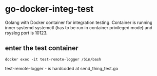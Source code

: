 # go-docker-integ-test
Golang with Docker container for integration testing. Container is running inner systemd systemctl (has to be run in container privileged mode) and rsyslog port is 10123.

## enter the test container
```
docker exec -it test-remote-logger /bin/bash
```
test-remote-logger - is hardcoded at send_thing_test.go